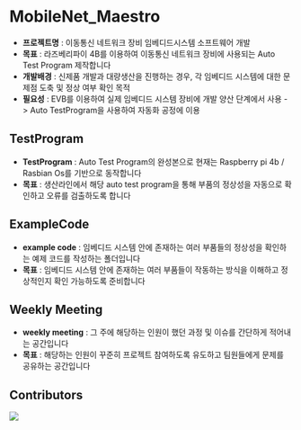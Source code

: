 # MobileNet_Maestro
   
- **프로젝트명** : 이동통신 네트워크 장비 임베디드시스템 소프트웨어 개발   
- **목표** : 라즈베리파이 4B를 이용하여 이동통신 네트워크 장비에 사용되는 Auto Test Program 제작합니다   
- **개발배경** : 신제품 개발과 대량생산을 진행하는 경우, 각 임베디드 시스템에 대한 문제점 도축 및 정상 여부 확인 목적
- **필요성** : EVB를 이용하여 실제 임베디드 시스템 장비에 개발 양산 단계에서 사용 -> Auto TestProgram을 사용하여 자동화 공정에 이용

## TestProgram
- **TestProgram** : Auto Test Program의 완성본으로 현재는 Raspberry pi 4b / Rasbian Os를 기반으로 동작합니다   
- **목표** : 생산라인에서 해당 auto test program을 통해 부품의 정상성을 자동으로 확인하고 오류를 검출하도록 합니다


## ExampleCode   
- **example code** : 임베디드 시스템 안에 존재하는 여러 부품들의 정상성을 확인하는 예제 코드를 작성하는 폴더입니다   
- **목표** : 임베디드 시스템 안에 존재하는 여러 부품들이 작동하는 방식을 이해하고 정상적인지 확인 가능하도록 준비합니다   


## Weekly Meeting
- **weekly meeting** : 그 주에 해당하는 인원이 했던 과정 및 이슈를 간단하게 적어내는 공간입니다   
- **목표** : 해당하는 인원이 꾸준히 프로젝트 참여하도록 유도하고 팀원들에게 문제를 공유하는 공간입니다   


## Contributors  

<a href="https://github.com/rhenus9911/MobileNet_Maestro/graphs/contributors">   
  <img src="https://contrib.rocks/image?repo=rhenus9911/MobileNet_Maestro" />   
</a>